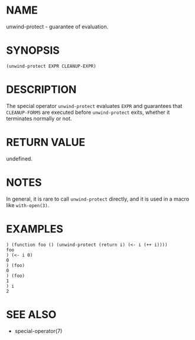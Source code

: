 # NAME
unwind-protect - guarantee of evaluation.

# SYNOPSIS

    (unwind-protect EXPR CLEANUP-EXPR)

# DESCRIPTION
The special operator `unwind-protect` evaluates `EXPR` and guarantees that `CLEANUP-FORMS` are executed before `unwind-protect` exits, whether it terminates normally or not.

# RETURN VALUE
undefined.

# NOTES
In general, it is rare to call `unwind-protect` directly, and it is used in a macro like `with-open(3)`.

# EXAMPLES

    ) (function foo () (unwind-protect (return i) (<- i (++ i))))
    foo
    ) (<- i 0)
    0
    ) (foo)
    0
    ) (foo)
    1
    ) i
    2

# SEE ALSO
- special-operator(7)
